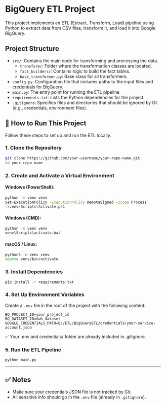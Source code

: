 # BigQuery ETL Project

This project implements an ETL (Extract, Transform, Load) pipeline using Python to extract data from CSV files, transform it, and load it into Google BigQuery.

## Project Structure

- `src/`: Contains the main code for transforming and processing the data.
  - `transform/`: Folder where the transformation classes are located.
  - `fact_builders/`: Contains logic to build the fact tables.
  - `base_transformer.py`: Base class for all transformers.
- `config.py`: Configuration file that includes paths to the input files and credentials for BigQuery.
- `main.py`: The entry point for running the ETL pipeline.
- `requirements.txt`: Lists the Python dependencies for the project.
- `.gitignore`: Specifies files and directories that should be ignored by Git (e.g., credentials, environment files).


## 🚀 How to Run This Project

Follow these steps to set up and run the ETL locally.

### 1. Clone the Repository

```bash
git clone https://github.com/your-username/your-repo-name.git
cd your-repo-name
```

### 2. Create and Activate a Virtual Environment

#### Windows (PowerShell):

```bash
python -m venv venv
Set-ExecutionPolicy -ExecutionPolicy RemoteSigned -Scope Process
.\venv\Scripts\Activate.ps1
```

#### Windows (CMD):

```cmd
python -m venv venv
venv\Scripts\activate.bat
```

#### macOS / Linux:

```bash
python3 -m venv venv
source venv/bin/activate
```

### 3. Install Dependencies

```bash
pip install -r requirements.txt
```

### 4. Set Up Environment Variables

Create a `.env` file in the root of the project with the following content:

```env
BQ_PROJECT_ID=your_project_id
BQ_DATASET_ID=dwh_dataset
GOOGLE_CREDENTIALS_PATH=E:/ETL/BigQueryETL/credentials/your-service-account.json
```

✅ Your .env and credentials/ folder are already included in .gitignore.

### 5. Run the ETL Pipeline

```bash
python main.py
```

---

## ✅ Notes

- Make sure your credentials JSON file is not tracked by Git.
- All sensitive info should go in the `.env` file (already in `.gitignore`).

